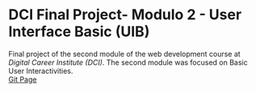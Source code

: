 # DCI Final Project- Modulo 2 - User Interface Basic (UIB)

Final project of the second module of the web development course at *Digital Career Institute (DCI)*.
The second module was focused on Basic User Interactivities.
<br>
[Git Page](https://midoritiba.github.io/project_uib_portfolio/)
